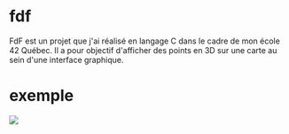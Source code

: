 # fdf
FdF est un projet que j'ai réalisé en langage C dans le cadre de mon école 42 Québec. Il a pour objectif d'afficher des points en 3D sur une carte au sein d'une interface graphique.

# exemple
![](https://github.com/Anthorou/fdf/blob/main/ezgif.com-video-to-gif.gif)
